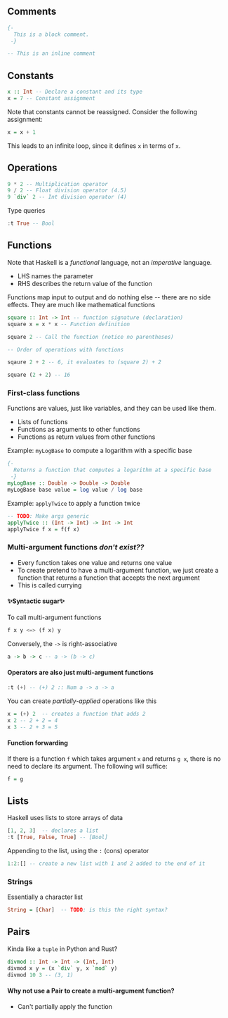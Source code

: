 ## Comments
```haskell
{-
  This is a block comment.
 -}

-- This is an inline comment
```

## Constants
```haskell
x :: Int -- Declare a constant and its type
x = 7 -- Constant assignment
```

Note that constants cannot be reassigned. Consider the following assignment:
```haskell
x = x + 1
```

This leads to an infinite loop, since it defines `x` in terms of `x`.

## Operations
```haskell
9 * 2 -- Multiplication operator
9 / 2 -- Float division operator (4.5)
9 `div` 2 -- Int division operator (4)
```

Type queries
```haskell
:t True -- Bool
```

## Functions
Note that Haskell is a *functional* language, not an *imperative* language.
- LHS names the parameter
- RHS describes the return value of the function

Functions map input to output and do nothing else -- there are no side effects. They are much like mathematical functions
```haskell
square :: Int -> Int -- function signature (declaration)
square x = x * x -- Function definition

square 2 -- Call the function (notice no parentheses)

-- Order of operations with functions

sqaure 2 + 2 -- 6, it evaluates to (square 2) + 2

square (2 + 2) -- 16
```

### First-class functions

Functions are values, just like variables, and they can be used like them.

- Lists of functions
- Functions as arguments to other functions
- Functions as return values from other functions

Example: `myLogBase` to compute a logarithm with a specific base

```haskell
{-
  Returns a function that computes a logarithm at a specific base
 -}
myLogBase :: Double -> Double -> Double
myLogBase base value = log value / log base
```

Example: `applyTwice` to apply a function twice
```haskell
-- TODO: Make args generic
applyTwice :: (Int -> Int) -> Int -> Int
applyTwice f x = f(f x)
```

### Multi-argument functions ***don't exist??***
- Every function takes one value and returns one value
- To create pretend to have a multi-argument function, we just create a function that returns a function that accepts the next argument
- This is called currying

#### ✨Syntactic sugar✨
To call multi-argument functions
```haskell
f x y <=> (f x) y
```
Conversely, the `->` is right-associative
```haskell
a -> b -> c -- a -> (b -> c)
```

#### Operators are also just multi-argument functions

```haskell
:t (+) -- (+) 2 :: Num a -> a -> a
```

You can create *partially-applied* operations like this
```haskell
x = (+) 2  -- creates a function that adds 2
x 2 -- 2 + 2 = 4
x 3 -- 2 + 3 = 5
```

#### Function forwarding

If there is a function `f` which takes argument `x` and returns `g x`, there is no need to declare its argument. The following will suffice:
```haskell
f = g
```

## Lists
Haskell uses lists to store arrays of data
```haskell
[1, 2, 3]  -- declares a list
:t [True, False, True] -- [Bool] 
```

Appending to the list, using the `:` (cons) operator
```haskell
1:2:[] -- create a new list with 1 and 2 added to the end of it
```

### Strings
Essentially a character list
```haskell
String = [Char]  -- TODO: is this the right syntax?
```

## Pairs
Kinda like a `tuple` in Python and Rust?

```haskell
divmod :: Int -> Int -> (Int, Int)
divmod x y = (x `div` y, x `mod` y)
divmod 10 3 -- (3, 1)
```

#### Why not use a Pair to create a multi-argument function?

- Can't partially apply the function